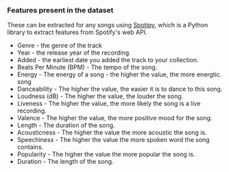 ### Features present in the dataset

These can be extracted for any songs using [Spotipy](https://spotipy.readthedocs.io/en/2.16.1/), which is a Python library to extract features from Spotify's web API.

- Genre - the genre of the track
- Year - the release year of the recording.
- Added - the earliest date you added the track to your collection.
- Beats Per Minute (BPM) - The tempo of the song.
- Energy - The energy of a song - the higher the value, the more energtic. song
- Danceability - The higher the value, the easier it is to dance to this song.
- Loudness (dB) - The higher the value, the louder the song.
- Liveness - The higher the value, the more likely the song is a live recording.
- Valence - The higher the value, the more positive mood for the song.
- Length - The duration of the song.
- Acousticness - The higher the value the more acoustic the song is.
- Speechiness - The higher the value the more spoken word the song contains.
- Popularity - The higher the value the more popular the song is.
- Duration - The length of the song.
